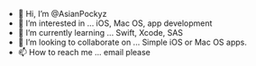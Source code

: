 - 👋 Hi, I’m @AsianPockyz
- 👀 I’m interested in ... iOS, Mac OS, app development
- 🌱 I’m currently learning ... Swift, Xcode, SAS
- 💞️ I’m looking to collaborate on ... Simple iOS or Mac OS apps.
- 📫 How to reach me ... email please

<!---
AsianPockyz/AsianPockyz is a ✨ special ✨ repository because its `README.md` (this file) appears on your GitHub profile.
You can click the Preview link to take a look at your changes.
--->
